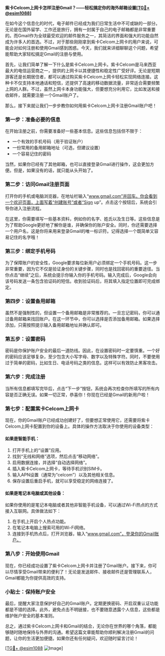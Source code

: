 **紫卡Celcom上网卡怎样注册Gmail？——轻松搞定你的海外邮箱设置[[TG💪+ @esim1088](https://t.me/s/esim1088)]**

在如今这个信息化的时代，电子邮件已经成为我们日常生活中不可或缺的一部分。无论是在国外留学、工作还是旅行，拥有一封属于自己的电子邮箱都是非常重要的。而Gmail作为全球最受欢迎的邮件服务之一，其简洁的界面和强大的功能自然成为许多人的首选。不过，对于那些刚刚拿到紫卡Celcom上网卡的用户来说，可能会对如何注册和使用Gmail感到困惑。今天，我们就来详细聊聊这个问题，希望能帮助大家轻松搞定Gmail的注册与使用。

首先，让我们简单了解一下什么是紫卡Celcom上网卡。紫卡Celcom是马来西亚最大的电信运营商之一，提供的上网卡以其便捷性和稳定性广受好评。无论是短期游客还是长期居住者，都可以通过购买紫卡Celcom上网卡轻松实现网络连接。这种卡不仅支持本地通话和短信，还提供了高速的移动数据流量，非常适合需要频繁上网的人群。不过，虽然上网卡本身功能强大，但要想充分利用它，比如发送和接收邮件，就需要注册一个Gmail账户了。

那么，接下来就让我们一步步教你如何用紫卡Celcom上网卡注册Gmail账户吧！

### **第一步：准备必要的信息**
在开始注册之前，你需要准备好一些基本信息。这些信息包括但不限于：
- 一个有效的手机号码（用于验证账户）
- 一份常用的备用邮箱地址（可选，但建议设置）
- 一个容易记住的密码

当然，如果你已经有了其他邮箱，也可以直接登录Gmail进行操作，这会更加方便。但是，如果没有的话，就只能从头开始了。

### **第二步：访问Gmail注册页面**
打开你的手机或电脑浏览器，在地址栏输入“www.gmail.com”并回车。你会看到一个欢迎页面，上面写着“创建账号”或者“Sign up”。点击这个按钮后，系统会引导你进入注册流程。

在这里，你需要填写一些基本资料，例如你的名字、姓氏以及生日等。这些信息是为了帮助Google更好地了解你是谁，并确保你的账户安全。同时，你还需要选择一个用户名，这是你将来用来登录Gmail的唯一标识符。记得选择一个既简单又容易记住的名字哦！

### **第三步：绑定手机号码**
为了保障账户的安全性，Google要求每位新用户必须绑定一个手机号码。这一步非常重要，因为它不仅是验证身份的关键步骤，同时也是找回密码的重要途径。当你点击“继续”之后，系统会提示你输入你的手机号码。输入完成后，Google会向该号码发送一条包含验证码的短信。收到验证码后，将其填入指定位置即可完成绑定。

### **第四步：设置备用邮箱**
虽然不是强制性的，但设置一个备用邮箱是非常推荐的。一旦忘记密码，你可以通过备用邮箱来找回账户。在这一环节中，你可以选择是否添加备用邮箱。如果选择添加，只需按照提示输入备用邮箱地址并确认即可。

### **第五步：设置密码**
密码是你保护账户安全的最后一道防线。因此，在设置密码时一定要慎重。一个好的密码应该足够复杂，至少包含大小写字母、数字以及特殊字符。同时，不要使用过于简单的密码，比如生日、电话号码之类的信息。这样可以有效防止黑客攻击。

### **第六步：完成注册**
当所有信息都填写完毕后，点击“下一步”按钮，系统会再次检查你所填写的所有内容是否正确无误。如果一切正常，恭喜你！你现在已经是Gmail的新用户啦！

### **第七步：配置紫卡Celcom上网卡**
现在，你的Gmail账户已经成功创建好了，但要想正常使用它，还需要将紫卡Celcom上网卡配置到你的设备上。具体的操作方法取决于你使用的设备类型：

#### **如果是智能手机：**
1. 打开手机上的“设置”应用。
2. 找到“无线和网络”选项，然后点击“移动网络”。
3. 启用数据连接，并选择“自动选择网络”。
4. 插入紫卡Celcom上网卡，等待手机识别SIM卡。
5. 输入APN设置（通常为“celcom”）以及其他相关信息。
6. 保存设置后重启手机，就可以享受稳定的网络连接了。

#### **如果是笔记本电脑或其他设备：**
如果你使用的是笔记本电脑或者其他非智能手机设备，可以通过Wi-Fi热点的方式接入互联网。具体做法如下：
1. 在手机上开启个人热点功能。
2. 在笔记本电脑上搜索可用的Wi-Fi网络。
3. 连接到手机热点后，打开浏览器，输入“www.gmail.com”，登录你的Gmail账户。

### **第八步：开始使用Gmail**
现在，你已经成功设置了紫卡Celcom上网卡并注册了Gmail账户。接下来，你可以尽情享受Gmail带来的便利了！无论是发送邮件、接收邮件还是管理联系人，Gmail都能为你提供高效的支持。

### **小贴士：保持账户安全**
最后，提醒大家注意保护好自己的Gmail账户。定期更换密码、开启双重认证功能都是不错的选择。此外，避免点击不明链接，也不要随意透露个人信息，这些都是维护账户安全的基本准则。

总之，通过紫卡Celcom上网卡和Gmail的结合，无论你在世界的哪个角落，都能够随时随地保持与外界的沟通。希望这篇文章能帮助你顺利解决注册Gmail的问题，让你的生活更加便捷。如果你还有任何疑问，欢迎随时留言讨论！

[[TG💪+ @esim1088](https://t.me/s/esim1088) ![Image](https://i.postimg.cc/4NQfJmqS/Snipaste-2025-05-13-00-14-12.png)]